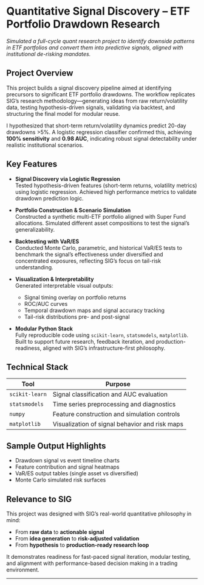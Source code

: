 # Quantitative Signal Discovery – ETF Portfolio Drawdown Research

*Simulated a full-cycle quant research project to identify downside patterns in ETF portfolios and convert them into predictive signals, aligned with institutional de-risking mandates.*

## Project Overview

This project builds a signal discovery pipeline aimed at identifying precursors to significant ETF portfolio drawdowns. The workflow replicates SIG’s research methodology—generating ideas from raw return/volatility data, testing hypothesis-driven signals, validating via backtest, and structuring the final model for modular reuse.

I hypothesized that short-term return/volatility dynamics predict 20-day drawdowns >5%. A logistic regression classifier confirmed this, achieving **100% sensitivity** and **0.98 AUC**, indicating robust signal detectability under realistic institutional scenarios.

## Key Features

- **Signal Discovery via Logistic Regression**  
  Tested hypothesis-driven features (short-term returns, volatility metrics) using logistic regression. Achieved high performance metrics to validate drawdown prediction logic.

- **Portfolio Construction & Scenario Simulation**  
  Constructed a synthetic multi-ETF portfolio aligned with Super Fund allocations. Simulated different asset compositions to test the signal’s generalizability.

- **Backtesting with VaR/ES**  
  Conducted Monte Carlo, parametric, and historical VaR/ES tests to benchmark the signal’s effectiveness under diversified and concentrated exposures, reflecting SIG’s focus on tail-risk understanding.

- **Visualization & Interpretability**  
  Generated interpretable visual outputs:
  - Signal timing overlay on portfolio returns
  - ROC/AUC curves
  - Temporal drawdown maps and signal accuracy tracking
  - Tail-risk distributions pre- and post-signal

- **Modular Python Stack**  
  Fully reproducible code using `scikit-learn`, `statsmodels`, `matplotlib`. Built to support future research, feedback iteration, and production-readiness, aligned with SIG’s infrastructure-first philosophy.

## Technical Stack

| Tool          | Purpose                                        |
|---------------|------------------------------------------------|
| `scikit-learn` | Signal classification and AUC evaluation      |
| `statsmodels`  | Time series preprocessing and diagnostics      |
| `numpy`        | Feature construction and simulation controls   |
| `matplotlib`   | Visualization of signal behavior and risk maps |

## Sample Output Highlights

- Drawdown signal vs event timeline charts  
- Feature contribution and signal heatmaps  
- VaR/ES output tables (single asset vs diversified)  
- Monte Carlo simulated risk surfaces

## Relevance to SIG

This project was designed with SIG’s real-world quantitative philosophy in mind:

- From **raw data** to **actionable signal**
- From **idea generation** to **risk-adjusted validation**
- From **hypothesis** to **production-ready research loop**

It demonstrates readiness for fast-paced signal iteration, modular testing, and alignment with performance-based decision making in a trading environment.

---
